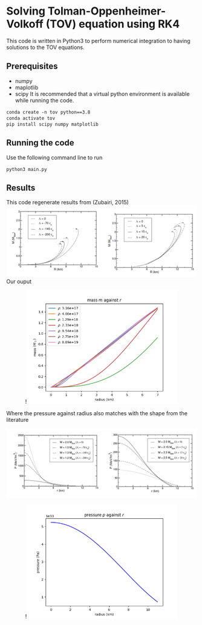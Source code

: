 # Solving Tolman-Oppenheimer-Volkoff (TOV) equation using RK4 
This code is written in Python3 to perform numerical integration to having solutions to the TOV equations.

## Prerequisites
* numpy
* maplotlib
* scipy
It is recommended that a virtual python environment is available while running the code.
```
conda create -n tov python==3.8
conda activate tov
pip install scipy numpy matplotlib
```

## Running the code
Use the following command line to run
```
python3 main.py
```

## Results
This code regenerate results from (Zubairi, 2015)
![Zubair-MR](./images/Zubairi-MR.png)
Our ouput

<div align="center">
!<img src="./result/M-R.png" width="400px"></div>

Where the pressure against radius also matches with the shape from the literature

![Zubair-P](./images/Zubairi-Pressure.png)

<div align="center">
!<img src="./result/pressure-crit.png" width="400px"></div>